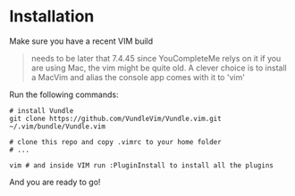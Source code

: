 # Installation

Make sure you have a recent VIM build 
> needs to be later that 7.4.45 since YouCompleteMe relys on it
> if you are using Mac, the vim might be quite old. 
> A clever choice is to install a MacVim and alias the console app comes with it to 'vim' 

Run the following commands:
```
# install Vundle
git clone https://github.com/VundleVim/Vundle.vim.git ~/.vim/bundle/Vundle.vim

# clone this repo and copy .vimrc to your home folder
# ...

vim # and inside VIM run :PluginInstall to install all the plugins
```

And you are ready to go!

